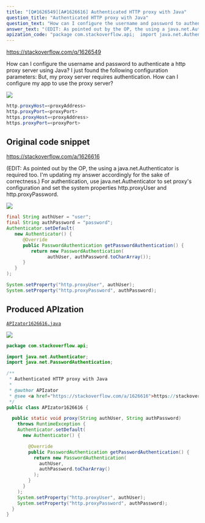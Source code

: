 ```yaml
---
title: "[Q#1626549][A#1626616] Authenticated HTTP proxy with Java"
question_title: "Authenticated HTTP proxy with Java"
question_text: "How can I configure the username and password to authenticate a http proxy server using Java? I just found the following configuration parameters: But, my proxy server requires authentication. How can I configure my app to use the proxy server?"
answer_text: "(EDIT: As pointed out by the OP, the using a java.net.Authenticator is required too. I'm updating my answer accordingly for the sake of correctness.) For authentication, use java.net.Authenticator to set proxy's configuration and set the system properties http.proxyUser and http.proxyPassword."
apization_code: "package com.stackoverflow.api;  import java.net.Authenticator; import java.net.PasswordAuthentication;  /**  * Authenticated HTTP proxy with Java  *  * @author APIzator  * @see <a href=\"https://stackoverflow.com/a/1626616\">https://stackoverflow.com/a/1626616</a>  */ public class APIzator1626616 {    public static void proxy(String authUser, String authPassword)     throws RuntimeException {     Authenticator.setDefault(       new Authenticator() {          @Override         public PasswordAuthentication getPasswordAuthentication() {           return new PasswordAuthentication(             authUser,             authPassword.toCharArray()           );         }       }     );     System.setProperty(\"http.proxyUser\", authUser);     System.setProperty(\"http.proxyPassword\", authPassword);   } }"
---
```


https://stackoverflow.com/q/1626549

How can I configure the username and password to authenticate a http proxy server using Java?
I just found the following configuration parameters:
But, my proxy server requires authentication. How can I configure my app to use the proxy server?


<div class="code-logo"><img src="/stackoverflow.png" /></div>

```java
http.proxyHost=<proxyAddress>
http.proxyPort=<proxyPort>
https.proxyHost=<proxyAddress>
https.proxyPort=<proxyPort>
```


## Original code snippet

https://stackoverflow.com/a/1626616

(EDIT: As pointed out by the OP, the using a java.net.Authenticator is required too. I&#x27;m updating my answer accordingly for the sake of correctness.)
For authentication, use java.net.Authenticator to set proxy&#x27;s configuration and set the system properties http.proxyUser and http.proxyPassword.

<div class="code-logo"><img src="/stackoverflow.png" /></div>

```java
final String authUser = "user";
final String authPassword = "password";
Authenticator.setDefault(
   new Authenticator() {
      @Override
      public PasswordAuthentication getPasswordAuthentication() {
         return new PasswordAuthentication(
               authUser, authPassword.toCharArray());
      }
   }
);

System.setProperty("http.proxyUser", authUser);
System.setProperty("http.proxyPassword", authPassword);
```

## Produced APIzation

[`APIzator1626616.java`](https://github.com/pasqualesalza/apization-temp-data/raw/master/search/APIzator1626616.java)

<div class="code-logo"><img src="/apizator.png" /></div>

```java
package com.stackoverflow.api;

import java.net.Authenticator;
import java.net.PasswordAuthentication;

/**
 * Authenticated HTTP proxy with Java
 *
 * @author APIzator
 * @see <a href="https://stackoverflow.com/a/1626616">https://stackoverflow.com/a/1626616</a>
 */
public class APIzator1626616 {

  public static void proxy(String authUser, String authPassword)
    throws RuntimeException {
    Authenticator.setDefault(
      new Authenticator() {

        @Override
        public PasswordAuthentication getPasswordAuthentication() {
          return new PasswordAuthentication(
            authUser,
            authPassword.toCharArray()
          );
        }
      }
    );
    System.setProperty("http.proxyUser", authUser);
    System.setProperty("http.proxyPassword", authPassword);
  }
}

```